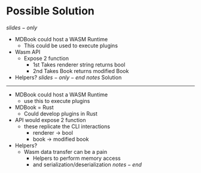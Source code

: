 # Possible Solution
$slides-only$
- MDBook could host a WASM Runtime
  - This could be used to execute plugins
- Wasm API
    - Expose 2 function
        - 1st Takes renderer string returns bool
        - 2nd Takes Book returns modified Book
- Helpers?
$slides-only-end$
$notes$
Solution
--------
- MDBook could host a WASM Runtime
  - use this to execute plugins
- MDBook = Rust
  - Could develop plugins in Rust
- API would expose 2 function
  - these replicate the CLI interactions
    - renderer -> bool
    - book -> modified book
- Helpers?
  - Wasm data transfer can be a pain
    - Helpers to perform memory access
    - and serialization/deserialization
$notes-end$